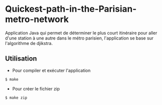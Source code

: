 # Quickest-path-in-the-Parisian-metro-network

Application Java qui permet de déterminer le plus court itinéraire pour aller d'une station 
à une autre dans le métro parisien, l'application se base sur l'algorithme de djikstra.

## Utilisation
- Pour compiler et exécuter l'application
```bash
$ make
```
 - Pour créer le fichier zip
  ```bash
$ make zip
```

